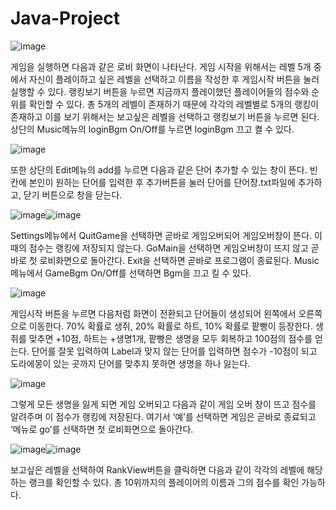 # Java-Project

![image](https://github.com/seungjae708/Java-Project/assets/64647590/be7b72e9-d438-4268-a4ed-d1674b6ac7ac)

게임을 실행하면 다음과 같은 로비 화면이 나타난다. 
게임 시작을 위해서는 레벨 5개 중에서 자신이 플레이하고 싶은 레벨을 선택하고 이름을 작성한 후 게임시작 버튼을 눌러 실행할 수 있다.
랭킹보기 버튼을 누르면 지금까지 플레이했던 플레이어들의 점수와 순위를 확인할 수 있다. 총 5개의 레벨이 존재하기 때문에 각각의 레벨별로 5개의 랭킹이 존재하고 이를 보기 위해서는 보고싶은 레벨을 선택하고 랭킹보기 버튼을 누르면 된다.
상단의 Music메뉴의 loginBgm On/Off를 누르면 loginBgm 끄고 켤 수 있다. 

![image](https://github.com/seungjae708/Java-Project/assets/64647590/a1c9c359-cd69-4852-a302-bd92f4addd7b)
 
또한 상단의 Edit메뉴의 add를 누르면 다음과 같은 단어 추가할 수 있는 창이 뜬다. 빈칸에 본인이 원하는 단어를 입력한 후 추가버튼을 눌러 단어를 단어장.txt파일에 추가하고, 닫기 버튼으로 창을 닫는다.

![image](https://github.com/seungjae708/Java-Project/assets/64647590/73777670-a647-43a1-a161-a16e2be0bb12)![image](https://github.com/seungjae708/Java-Project/assets/64647590/f565570e-17eb-4c16-b26d-f87bf81e3e0e)

Settings메뉴에서 QuitGame을 선택하면 곧바로 게임오버되어 게임오버창이 뜬다. 이때의 점수는 랭킹에 저장되지 않는다. GoMain을 선택하면 게임오버창이 뜨지 않고 곧바로 첫 로비화면으로 돌아간다. Exit을 선택하면 곧바로 프로그램이 종료된다.
Music메뉴에서 GameBgm On/Off를 선택하면 Bgm을 끄고 킬 수 있다.

![image](https://github.com/seungjae708/Java-Project/assets/64647590/f33fada1-f80b-4f21-b3b3-3b3b515591df)

게임시작 버튼을 누르면 다음처럼 화면이 전환되고 단어들이 생성되어 왼쪽에서 오른쪽으로 이동한다. 70% 확률로 생쥐, 20% 확률로 하트, 10% 확률로 팥빵이 등장한다. 생쥐를 맞추면 +10점, 하트는 +생명1개, 팥빵은 생명을 모두 회복하고 100점의 점수를 얻는다. 단어를 잘못 입력하여 Label과 맞지 않는 단어를 입력하면 점수가 -10점이 되고 도라에몽이 있는 곳까지 단어를 맞추지 못하면 생명을 하나 잃는다. 

![image](https://github.com/seungjae708/Java-Project/assets/64647590/86ba2f2e-39c0-4074-b9a6-8337f492706b)

그렇게 모든 생명을 잃게 되면 게임 오버되고 다음과 같이 게임 오버 창이 뜨고 점수를 알려주며 이 점수가 랭킹에 저장된다. 여기서 ‘예’를 선택하면 게임은 곧바로 종료되고 ‘메뉴로 go’를 선택하면 첫 로비화면으로 돌아간다.

![image](https://github.com/seungjae708/Java-Project/assets/64647590/9df810c9-e3c0-44af-a20f-98284505e3ae)![image](https://github.com/seungjae708/Java-Project/assets/64647590/23bce26d-1f4e-4f6e-87d8-fb2fdb3055c6)


보고싶은 레벨을 선택하여 RankView버튼을 클릭하면 다음과 같이 각각의 레벨에 해당하는 랭크를 확인할 수 있다. 총 10위까지의 플레이어의 이름과 그의 점수를 확인 가능하다.
